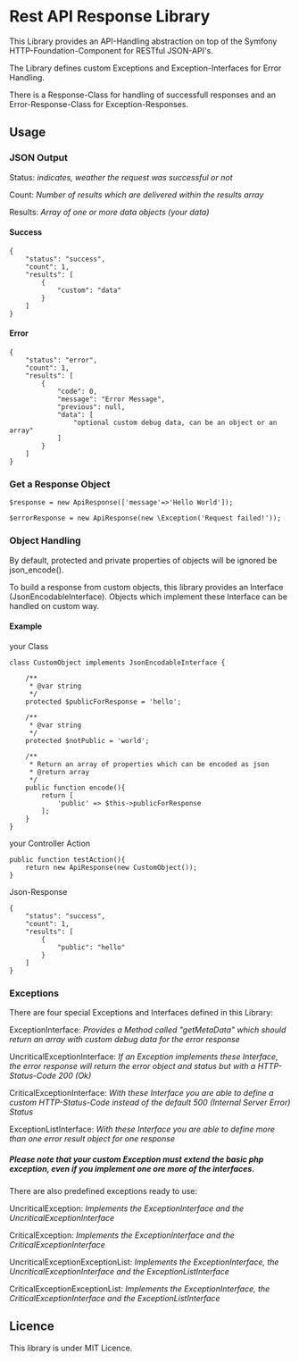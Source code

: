 Rest API Response Library
=========================
This Library provides an API-Handling abstraction on top of the Symfony HTTP-Foundation-Component for RESTful JSON-API's.

The Library defines custom Exceptions and Exception-Interfaces for Error Handling. 

There is a Response-Class for handling of successfull responses and an Error-Response-Class for Exception-Responses.

## Usage
### JSON Output

Status: *indicates, weather the request was successful or not*
 
Count: *Number of results which are delivered within the results array*

Results: *Array of one or more data objects (your data)*

#### Success

    {
        "status": "success",
        "count": 1,
        "results": [
            {
                "custom": "data"
            }
        ]
    }

#### Error

    {
        "status": "error",
        "count": 1,
        "results": [
            {
                "code": 0,
                "message": "Error Message",
                "previous": null,
                "data": [
                    "optional custom debug data, can be an object or an array"
                ]
            }
        ]
    }

### Get a Response Object
```$response = new ApiResponse(['message'=>'Hello World']);```

```$errorResponse = new ApiResponse(new \Exception('Request failed!'));```

### Object Handling
By default, protected and private properties of objects will be ignored be json\_encode().

To build a response from custom objects, this library provides an Interface (JsonEncodableInterface). Objects which implement these Interface can be handled on custom way.

#### Example
your Class

    class CustomObject implements JsonEncodableInterface {
    
        /**
         * @var string
         */
        protected $publicForResponse = 'hello';
        
        /**
         * @var string
         */
        protected $notPublic = 'world';
        
        /**
         * Return an array of properties which can be encoded as json
         * @return array
         */
        public function encode(){
            return [
                'public' => $this->publicForResponse
            ];
        }
    }

your Controller Action

    public function testAction(){
        return new ApiResponse(new CustomObject());
    }    

Json-Response

    {
        "status": "success",
        "count": 1,
        "results": [
            {
                "public": "hello"
            }
        ]
    }

### Exceptions
There are four special Exceptions and Interfaces defined in this Library:

ExceptionInterface: *Provides a Method called "getMetaData" which should return an array with custom debug data for the error response*

UncriticalExceptionInterface: *If an Exception implements these Interface, the error response will return the error object and status but with a HTTP-Status-Code 200 (Ok)*

CriticalExceptionInterface: *With these Interface you are able to define a custom HTTP-Status-Code instead of the default 500 (Internal Server Error) Status*

ExceptionListInterface: *With these Interface you are able to define more than one error result object for one response*

##### Please note that your custom Exception must extend the basic php exception, even if you implement one ore more of the interfaces.

There are also predefined exceptions ready to use:

UncriticalException: *Implements the ExceptionInterface and the UncriticalExceptionInterface*

CriticalException: *Implements the ExceptionInterface and the CriticalExceptionInterface*

UncriticalExceptionExceptionList: *Implements the ExceptionInterface, the UncriticalExceptionInterface and the ExceptionListInterface*

CriticalExceptionExceptionList: *Implements the ExceptionInterface, the CriticalExceptionInterface and the ExceptionListInterface*

## Licence
This library is under MIT Licence.

